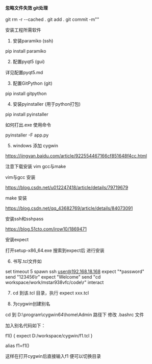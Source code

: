 #### 忽略文件失效 git处理 

git rm -r --cached .
git add .
git commit -m""


安装工程所需软件

1. 安装paramiko (ssh)

pip install paramiko

2. 配置pyqt5 (gui)

详见配置pyqt5.md

3. 配置GitPython (git)

pip install gitpython

4. 安装pyinstaller (用于python打包)

pip install pyinstaller

如何打出.exe 使用命令

pyinstaller -F app.py

5. windows 添加 cygwin

https://jingyan.baidu.com/article/922554467166cf851648f4cc.html

注意下载安装 vim gcc与make

vim与gcc 安装

https://blog.csdn.net/u012247418/article/details/79719679

make 安装

https://blog.csdn.net/qq_43682769/article/details/84073091

安装ssh和sshpass

https://blog.51cto.com/irow10/1869471

安装expect

打开setup-x86_64.exe 搜索到expect后 进行安装

6. 书写.tcl文件如

set timeout 5
spawn ssh user@192.168.18.168
expect "*password"  
send "123456\r"
expect "Welcome"
send "cd workspace/work/mstar938vfc/code\r"
interact

7. cd 到该.tcl 目录，执行
expect xxx.tcl

8. 为cygwin创建别名

cd 到 D:\program\cygwin64\home\Admin 路径下
修改 .bashrc 文件

加入别名代码如下：

f1()
{
expect D:/workspace/cygwin/f1.tcl
}

alias f1=f1()

这样在打开cygwin后直接输入f1 便可以切换目录



